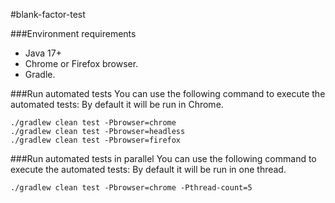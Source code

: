 #blank-factor-test

###Environment requirements
* Java 17+
* Chrome or Firefox browser.
* Gradle.

###Run automated tests
You can use the following command to execute the automated tests:
By default it will be run in Chrome.

```shell script
./gradlew clean test -Pbrowser=chrome
./gradlew clean test -Pbrowser=headless
./gradlew clean test -Pbrowser=firefox
```

###Run automated tests in parallel
You can use the following command to execute the automated tests:
By default it will be run in one thread.

```shell script
./gradlew clean test -Pbrowser=chrome -Pthread-count=5
```
